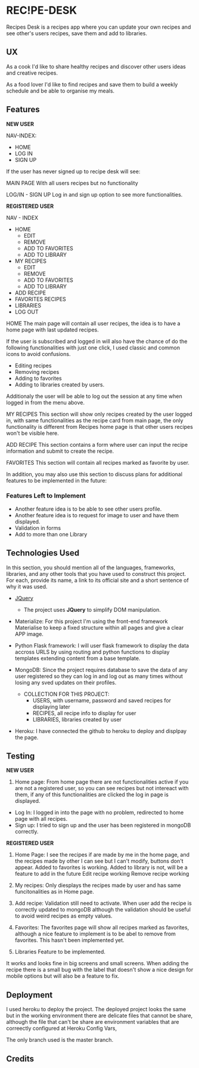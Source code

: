 # REC!PE-DESK

Recipes Desk is a recipes app where you can update your own recipes and see other's users recipes, save them and add to libraries.
 
## UX

As a cook I'd like to share healthy recipes and discover other users ideas and creative recipes.

As a food lover I'd like to find recipes and save them to build a weekly schedule and be able to organise my meals. 

## Features

**NEW USER**

NAV-INDEX:

- HOME
- LOG IN
- SIGN UP

If the user has never signed up to recipe desk will see:

MAIN PAGE
With all users recipes but no functionality

LOG/IN - SIGN UP
Log in and sign up option to see more functionalities. 

**REGISTERED USER**

NAV - INDEX

 - HOME
    - EDIT
    - REMOVE
    - ADD TO FAVORITES
    - ADD TO LIBRARY
 - MY RECIPES
    - EDIT
    - REMOVE
    - ADD TO FAVORITES
    - ADD TO LIBRARY
 - ADD RECIPE
 - FAVORITES RECIPES
 - LIBRARIES
 - LOG OUT

HOME
The main page will contain all user recipes, the idea is to have a home page with last updated recipes.

If the user is subscribed and logged in will also have the chance of do the following functionalities with just one click, I used classic and common icons to avoid confusions.
- Editing recipes
- Removing recipes
- Adding to favorites
- Adding to libraries created by users. 

Additionaly the user will be able to log out the session at any time when logged in from the menu above. 


MY RECIPES
This section will show only recipes created by the user logged in, with same functionalities as the recipe card from main page, the only functionality is different from Recipes home page is that other users recipes won't be visible here. 


ADD RECIPE
This section contains a form where user can input the recipe information and submit to create the recipe.


FAVORITES
This section will contain all recipes marked as favorite by user. 


In addition, you may also use this section to discuss plans for additional features to be implemented in the future:

### Features Left to Implement
- Another feature idea is to be able to see other users profile. 
- Another feature idea is to request for image to user and have them displayed. 
- Validation in forms
- Add to more than one Library

## Technologies Used

In this section, you should mention all of the languages, frameworks, libraries, and any other tools that you have used to construct this project. For each, provide its name, a link to its official site and a short sentence of why it was used.

- [JQuery](https://jquery.com)
    - The project uses **JQuery** to simplify DOM manipulation.

- Materialize: For this project I'm using the front-end framework Materialise to keep a fixed structure within all pages and give a clear APP image. 

- Python Flask framework: I will user flask framework to display the data accross URLS by using routing and python functions to display templates extending content from a base template.

- MongoDB: Since the project requires database to save the data of any user registered so they can log in and log out as many times without losing any sved updates on their profiles. 

    - COLLECTION FOR THIS PROJECT:
        - USERS, with username, password and saved recipes for displaying later
        - RECIPES, all recipe info to display for user
        - LIBRARIES, libraries created by user

- Heroku: I have connected the github to heroku to deploy and displpay the page. 


## Testing

**NEW USER**


1. Home page:
From home page there are not functionalities active if you are not a registered user, so you can see recipes but not intereact with them, if any of this functionalities are clicked the log in page is displayed. 

- Log In: I logged in into the page with no problem, redirected to home page with all recipes.
- Sign up: I tried to sign up and the user has been registered in mongoDB correctly.

**REGISTERED USER**

1. Home Page:
I see the recipes if are made by me in the home page, and the recipes made by other I can see but I can't modify, buttons don't appear.
Added to favorites is working.
Added to library is not, will be a feature to add in the future
Edit recipe working
Remove recipe working

2. My recipes:
Only diesplays the recipes made by user and has same funcitonalities as in Home page. 

3. Add recipe:
Validation still need to activate. When user add the recipe is correctly updated to mongoDB although the validation should be useful to avoid weird recipes as empty values. 

4. Favorites:
The favorites page will show all recipes marked as favorites, although a nice feature to implement is to be abel to remove from favorites. This hasn't been implemented yet.

5. Libraries
Feature to be implemented.

It works and looks fine in big screens and small screens. When adding the recipe there is a small bug with the label that doesn't show a nice design for mobile options but will also be a feature to fix. 


## Deployment

I used heroku to deploy the project. 
The deployed project looks the same but in the working environment there are delicate files that cannot be share, although the file that can't be share are environment variables that are correectly configured at Heroku Config Vars,

The only branch used is the master branch. 


## Credits
